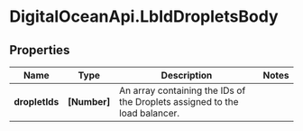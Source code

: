 # DigitalOceanApi.LbIdDropletsBody

## Properties
Name | Type | Description | Notes
------------ | ------------- | ------------- | -------------
**dropletIds** | **[Number]** | An array containing the IDs of the Droplets assigned to the load balancer. | 
